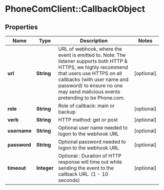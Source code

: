 # PhoneComClient::CallbackObject

## Properties
Name | Type | Description | Notes
------------ | ------------- | ------------- | -------------
**url** | **String** | URL of webhook, where the event is emitted to. Note: The listener supports both HTTP &amp; HTTPS, we highly recommend that users use HTTPS on all callbacks (with user name and password) to ensure no one may send malicious events pretending to be Phone.com. | [optional]
**role** | **String** | Role of callback: main or backup | [optional]
**verb** | **String** | HTTP method: get or post | [optional]
**username** | **String** | Optional user name needed to logon to the webhook URL | [optional]
**password** | **String** | Optional password needed to logon to the webhook URL | [optional]
**timeout** | **Integer** | Optional : Duration of HTTP response will time out while sending the event to the callback URL. (1 - 10 seconds) | [optional]


